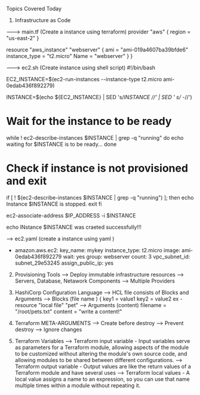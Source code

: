 Topics Covered Today

1) Infrastructure as Code 

---> main.tf (Create a instance using terraform)
provider "aws" {
  region     = "us-east-2"
}

resource "aws_instance" "webserver" {
  ami                    = "ami-019a4607ba39bfde6"
  instance_type          = "t2.micro"
    Name = "webserver"
  }
}


---> ec2.sh (Create instance using shell script)
 #!/bin/bash

EC2_INSTANCE=$(ec2-run-instances --instance-type t2.micro ami-0edab436f892279)

INSTANCE=$(echo ${EC2_INSTANCE} | SED 's/*INSTANCE //' | SED ' s/ -*//')

# Wait for the instance to be ready
while ! ec2-describe-instances $INSTANCE | grep -q "running"
do 
     echo waiting for $INSTANCE is to be ready...
done

# Check if instance is not provisioned and exit
if [ ! $(ec2-describe-instances $INSTANCE | grep -q "running") ]; then
  echo Instance $INSTANCE is stopped.
  exit
fi

ec2-associate-address $IP_ADDRESS -i  $INSTANCE

echo INstance $INSTANCE was craeted successfully!!!

--> ec2.yaml (create a instance using yaml )

 - amazon.aws.ec2:
       key_name: mykey
       instance_type: t2.micro
       image: ami-0edab436f892279
       wait: yes
       group: webserver
       count: 3
       vpc_subnet_id: subnet_29e53245
       assign_public_ip: yes

2) Provisioning Tools
    --> Deploy immutable infrastructure resources
    --> Servers, Database, Netawork Components
    --> Multiple Providers


3) HashiCorp Configuration Language
     --> HCL file consists of  Blocks and Arguments
     --> Blocks (file name )
               <block> <parameters> {
                    key1 = value1
                    key2 = value2
           ex - resource "local file" "pet"
     --> Arguments (content)
                   filename = "/root/pets.txt"
                   content = "write a content!"

4. Terraform META-ARGUMENTS
    --> Create before destroy
    --> Prevent destroy
    --> Ignore changes

5. Terraform Variables
    --> Terraform input variable - Input variables serve as parameters for a Terraform module, allowing aspects of the module to be customized without altering the module's own source code, and allowing modules to be shared between different configurations.
    --> Terraform output variable - Output values are like the return values of a Terraform module and have several uses
    --> Terraform local values - A local value assigns a name to an expression, so you can use that name multiple times within a module without repeating it.


        

